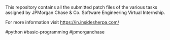 This repository contains all the submitted patch files of the various tasks assigned by JPMorgan Chase & Co. Software Engineering Virtual Internship.

For more information visit https://in.insidesherpa.com/

#python #basic-programming #jpmorganchase
